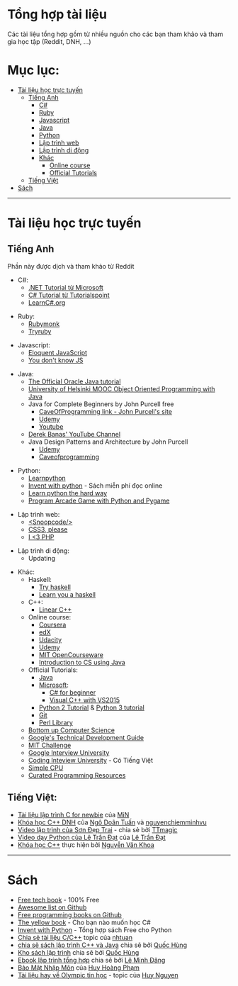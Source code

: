 # Tổng hợp tài liệu
Các tài liệu tổng hợp gồm từ nhiều nguồn cho các bạn tham khảo và tham gia học tập (Reddit, DNH, ...)

# Mục lục:
- [Tài liệu học trực tuyến](#onlineresource)
  - [Tiếng Anh](#onlineresource-eng)
    - [C#](#onlineresource-eng-csharp)
    - [Ruby](#onlineresource-eng-ruby)
    - [Javascript](#onlineresource-eng-js)
    - [Java](#onlineresource-eng-java)
    - [Python](#onlineresource-eng-python)
    - [Lập trình web](#onlineresource-eng-web)
    - [Lập trình di động](#onlineresource-eng-mobile)
    - [Khác](#onlineresource-eng-other)
      - [Online course](#onlineresource-eng-other-onlinecourse)
      - [Official Tutorials](#onlineresource-eng-other-officialtuts)
  - [Tiếng Việt](#onlineresource-vi)
- [Sách](#book)

-------
<a name="onlineresource"></a>
# Tài liệu học trực tuyến
<a name="onlineresource-eng"></a>
## Tiếng Anh
Phần này được dịch và tham khảo từ Reddit

<a name="onlineresource-eng-csharp"></a>
- C#:
  - [.NET Tutorial từ Microsoft](https://www.microsoft.com/net/tutorials/csharp/getting-started)
  - [C# Tutorial từ Tutorialspoint](http://www.tutorialspoint.com/csharp/index.htm)
  - [LearnC#.org](http://www.learncs.org/)
  
<a name="onlineresource-eng-ruby"></a>
- Ruby:
  - [Rubymonk](https://rubymonk.com/)
  - [Tryruby](http://tryruby.org/levels/1/challenges/0)
  
<a name="onlineresource-eng-js"></a>
- Javascript:
  - [Eloquent JavaScript](http://eloquentjavascript.net/)
  - [You don't know JS](https://github.com/getify/You-Dont-Know-JS)
  
<a name="onlineresource-eng-java"></a>
- Java:
  - [The Official Oracle Java tutorial](http://docs.oracle.com/javase/tutorial/)
  - [University of Helsinki MOOC Object Oriented Programming with Java](http://mooc.fi/english.html)
  - Java for Complete Beginners by John Purcell free
    - [CaveOfProgramming link - John Purcell's site](http://courses.caveofprogramming.com/course/java-for-complete-beginners/)
    - [Udemy](https://www.udemy.com/java-tutorial)
    - [Youtube](https://www.youtube.com/playlist?list=PL9DF6E4B45C36D411)
  - [Derek Banas' YouTube Channel](http://www.youtube.com/user/derekbanas/playlists)
  - Java Design Patterns and Architecture by John Purcell
    - [Udemy](https://www.udemy.com/java-design-patterns-tutorial)
    - [Caveofprogramming](http://courses.caveofprogramming.com/course/java-design-patterns-and-architecture/)
    
<a name="onlineresource-eng-python"></a>
- Python:
  - [Learnpython](http://www.learnpython.org/)
  - [Invent with python](http://inventwithpython.com/) - Sách miễn phí đọc online
  - [Learn python the hard way](https://learnpythonthehardway.org/book/)
  - [Program Arcade Game with Python and Pygame](http://programarcadegames.com/)
  
<a name="onlineresource-eng-web"></a>
- Lập trình web:
  - [\<Snoopcode/>](http://www.snoopcode.com/)
  - [CSS3, please](http://css3please.com/)
  - [I \<3 PHP](http://ilovephp.jondh.me.uk/en/tutorial/make-your-own-blog)
  
<a name="onlineresource-eng-mobile"></a>
- Lập trình di động:
  - Updating
  
<a name="onlineresource-eng-other"></a>
- Khác:
  - Haskell:
    - [Try haskell](http://tryhaskell.org/)
    - [Learn you a haskell](http://learnyouahaskell.com)  
  - C++:
    - [Linear C++](https://github.com/jesyspa/linear-cpp)    
  <a name="onlineresource-eng-other-onlinecourse"></a>
  - Online course:
    - [Coursera](https://www.coursera.org/)
    - [edX](https://www.edx.org/)
    - [Udacity](https://www.udacity.com/)
    - [Udemy](https://udemy.com/)
    - [MIT OpenCourseware](https://ocw.mit.edu/index.htm)
    - [Introduction to CS using Java](http://chortle.ccsu.edu/java5/index.html) 
  <a name="onlineresource-eng-other-officialtuts"></a>
  - Official Tutorials:
    - [Java](http://docs.oracle.com/javase/tutorial/)
    - [Microsoft](https://msdn.microsoft.com/en-us/vstudio/cc136611):
      - [C# for beginner](https://mva.microsoft.com/en-US/training-courses/c-fundamentals-for-absolute-beginners-16169)
      - [Visual C++ with VS2015](https://msdn.microsoft.com/en-us/library/60k1461a.aspx)
    - [Python 2 Tutorial](http://docs.python.org/tutorial/) & [Python 3 tutorial](http://docs.python.org/release/3.0.1/tutorial/)
    - [Git](http://git-scm.com/documentation)
    - [Perl Library ](https://www.perl.org/books/library.html)  
  - [Bottom up Computer Science](https://www.bottomupcs.com/)
  - [Google's Technical Development Guide](https://www.google.com.sg/about/careers/students/guide-to-technical-development.html)
  - [MIT Challenge](https://www.scotthyoung.com/blog/myprojects/mit-challenge-2/)
  - [Google Interview University](https://github.com/drathier/google-interview-university)
  - [Coding Inteview University](https://github.com/jwasham/coding-interview-university) - Có Tiếng Việt
  - [Simple CPU](http://www.simplecpu.com/Binary.html)
  - [Curated Programming Resources](https://github.com/Michael0x2a/curated-programming-resources/blob/master/resources.md)
  
<a name="onlineresource-vi"></a>
## Tiếng Việt:
 - [Tài liệu lập trình C for newbie](https://daynhauhoc.com/t/tai-lieu-lap-trinh-c-for-newbie-chuong-1-nen-tang-de-bat-dau/1537) của [MiN](https://daynhauhoc.com/users/tbm_2512)
 - [Khóa học C++ DNH](https://cpp.daynhauhoc.com/) của [Ngô Doãn Tuấn](https://daynhauhoc.com/users/thesky) và [nguyenchiemminhvu](https://daynhauhoc.com/users/nguyenchiemminhvu)
 - [Video lập trình của Sơn Đẹp Trai](https://daynhauhoc.com/t/tong-hop-cac-clip-huong-dan-c-c-cua-son-dep-trai/1732) - chia sẻ bởi [TTmagic](https://daynhauhoc.com/users/TTmagic)
 - [Video dạy Python của Lê Trần Đạt](https://daynhauhoc.com/t/tong-hop-video-python-cua-le-tran-dat/4118) của [Lê Trần Đạt](https://daynhauhoc.com/users/ltd)
- [Khóa học C++](https://daynhauhoc.com/t/gioi-thieu-khoa-hoc-lap-trinh-huong-doi-tuong-c-tren-udemy-do-minh-xay-dung/20511) thực hiện bởi [Nguyễn Văn Khoa](https://daynhauhoc.com/users/VanKhoa)

-----
<a name="book"></a>
# Sách

- [Free tech book](http://www.freetechbooks.com/) - 100% Free
- [Awesome list on Github](https://github.com/sindresorhus/awesome)
- [Free programming books on Github](https://github.com/vhf/free-programming-books/blob/master/free-programming-books.md)
- [The yellow book](http://www.csharpcourse.com/) - Cho bạn nào muốn học C#
- [Invent with Python](http://inventwithpython.com/) - Tổng hợp sách Free cho Python
- [Chia sẻ tài liệu C/C++](https://daynhauhoc.com/t/wiki-chia-se-tai-lieu-lap-trinh-c-c/463) topic của [nhtuan](https://daynhauhoc.com/users/nhtuan)
- [chia sẽ sách lập trình C++ và Java](https://daynhauhoc.com/t/share-sach-cho-cac-b-n-c-c-java/20430) chia sẽ bởi [Quốc Hùng](https://daynhauhoc.com/users/conan4582)
- [Kho sách lập trình](https://daynhauhoc.com/t/chia-se-sach-lap-trinh-cho-cac-ban/24124) chia sẽ bởi [Quốc Hùng](https://daynhauhoc.com/users/conan4582)
- [Ebook lập trình tổng hợp](https://daynhauhoc.com/t/tai-lieu-ebook-eng-viet-it/17689) chia sẽ bởi [Lê Minh Đăng](https://daynhauhoc.com/users/minhdang)
- [Bảo Mật Nhập Môn](https://daynhauhoc.com/t/gioi-thieu-ebook-tu-viet-bao-mat-nhap-mon-bao-mat-co-ban-cho-developer-free-download/40010) của [Huy Hoàng Phạm](https://daynhauhoc.com/users/Huy_Hoang_Pham)
- [Tài liệu hay về Olympic tin học](https://daynhauhoc.com/t/tai-lieu-hay-ve-c-c-tong-hop-cac-bai-toan-de-va-kho-danh-cho-dan-luyen-olympic-tin-hoc/2210) - topic của [Huy Nguyen](https://daynhauhoc.com/users/david15894)
